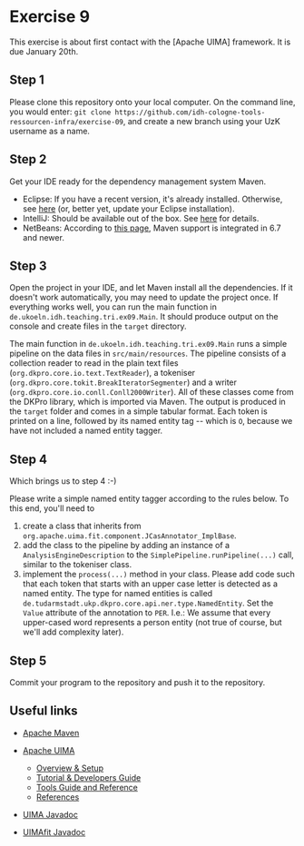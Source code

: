 # Exercise 9

This exercise is about first contact with the [Apache UIMA] framework. It is due January 20th.

## Step 1

Please clone this repository onto your local computer. On the command line, you would enter: `git clone https://github.com/idh-cologne-tools-ressourcen-infra/exercise-09`, and create a new branch using your UzK username as a name.

## Step 2

Get your IDE ready for the dependency management system Maven. 

- Eclipse: If you have a recent version, it's already installed. Otherwise, see [here](https://projects.eclipse.org/projects/technology.m2e) (or, better yet, update your Eclipse installation).
- IntelliJ: Should be available out of the box. See [here](https://www.jetbrains.com/help/idea/maven-support.html) for details.
- NetBeans: According to [this page](http://wiki.netbeans.org/Maven), Maven support is integrated in 6.7 and newer.

## Step 3

Open the project in your IDE, and let Maven install all the dependencies. If it doesn't work automatically, you may need to update the project once. If everything works well, you can run the main function in `de.ukoeln.idh.teaching.tri.ex09.Main`. It should produce output on the console and create files in the `target` directory. 

The main function in `de.ukoeln.idh.teaching.tri.ex09.Main` runs a simple pipeline on the data files in `src/main/resources`. The pipeline consists of a collection reader to read in the plain text files (`org.dkpro.core.io.text.TextReader`), a tokeniser (`org.dkpro.core.tokit.BreakIteratorSegmenter`) and a writer (`org.dkpro.core.io.conll.Conll2000Writer`). All of these classes come from the DKPro library, which is imported via Maven. The output is produced in the `target` folder and comes in a simple tabular format. Each token is printed on a line, followed by its named entity tag -- which is `O`, because we have not included a named entity tagger.

## Step 4
Which brings us to step 4 :-)

Please write a simple named entity tagger according to the rules below. To this end, you'll need to

1. create a class that inherits from `org.apache.uima.fit.component.JCasAnnotator_ImplBase`. 
2. add the class to the pipeline by adding an instance of a `AnalysisEngineDescription` to the `SimplePipeline.runPipeline(...)` call, similar to the tokeniser class.
3. implement the `process(...)` method in your class. Please add code such that each token that starts with an upper case letter is detected as a named entity. The type for named entities is called `de.tudarmstadt.ukp.dkpro.core.api.ner.type.NamedEntity`. Set the `Value` attribute of the annotation to `PER`. I.e.: We assume that every upper-cased word represents a person entity (not true of course, but we'll add complexity later).



## Step 5

Commit your program to the repository and push it to the repository.


## Useful links

- [Apache Maven](http://maven.apache.org)

- [Apache UIMA](https://uima.apache.org)
     - [Overview & Setup](https://uima.apache.org/d/uimaj-current/overview_and_setup.html)
     - [Tutorial & Developers Guide](https://uima.apache.org/d/uimaj-current/tutorials_and_users_guides.html)
     - [Tools Guide and Reference](https://uima.apache.org/d/uimaj-current/tools.html)
     - [References](https://uima.apache.org/d/uimaj-current/references.html)
- [UIMA Javadoc](https://javadoc.io/doc/org.apache.uima/uimaj-core/latest/index.html)
- [UIMAfit Javadoc](https://javadoc.io/doc/org.apache.uima/uimafit-core/latest/index.html)



